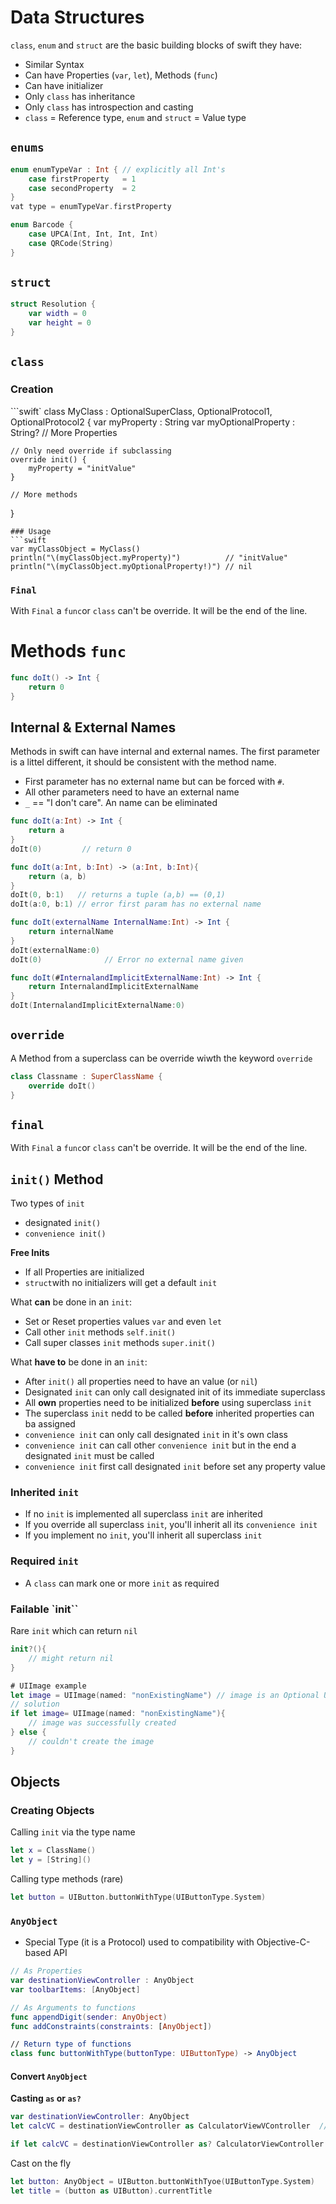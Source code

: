 # Data Structures
`class`, `enum` and `struct` are the basic building blocks of swift they have:
* Similar Syntax
* Can have Properties (`var`, `let`), Methods (`func`)
* Can have initializer
* Only `class` has inheritance
* Only `class` has introspection and casting
* `class` = Reference type, `enum` and `struct` = Value type

## `enums`
```swift
enum enumTypeVar : Int { // explicitly all Int's
    case firstProperty   = 1
    case secondProperty  = 2
}
vat type = enumTypeVar.firstProperty
```

```swift
enum Barcode {
    case UPCA(Int, Int, Int, Int)
    case QRCode(String)
}
```
## `struct`
```swift
struct Resolution {
    var width = 0
    var height = 0
}
```

## `class`
### Creation
```swift`
class MyClass : OptionalSuperClass, OptionalProtocol1, OptionalProtocol2 {
    var myProperty         : String
    var myOptionalProperty : String?
    // More Properties
    
    // Only need override if subclassing
    override init() {
        myProperty = "initValue"
    }
    
    // More methods
}
```
### Usage
```swift
var myClassObject = MyClass()
println("\(myClassObject.myProperty)")          // "initValue"
println("\(myClassObject.myOptionalProperty!)") // nil
```

### `Final`
With `Final` a `func`or `class` can't be override. It will be the end of the line.

# Methods `func`
```swift
func doIt() -> Int {
    return 0
}
```
## Internal & External Names
Methods in swift can have internal and external names. The first parameter is a littel different, it should be consistent with the method name.
* First parameter has no external name but can be forced with `#`.
* All other parameters need to have an external name
* `_` == "I don't care". An name can be eliminated

```swift
func doIt(a:Int) -> Int {
    return a
}
doIt(0)         // return 0

func doIt(a:Int, b:Int) -> (a:Int, b:Int){
    return (a, b)
}
doIt(0, b:1)   // returns a tuple (a,b) == (0,1)
doIt(a:0, b:1) // error first param has no external name
```

```swift
func doIt(externalName InternalName:Int) -> Int {
    return internalName
}
doIt(externalName:0)
doIt(0)              // Error no external name given

func doIt(#InternalandImplicitExternalName:Int) -> Int {
    return InternalandImplicitExternalName
}
doIt(InternalandImplicitExternalName:0)
```

## `override`
A Method from a superclass can be override wiwth the keyword `override`
```swift
class Classname : SuperClassName {
    override doIt()
}
```

## `final`
With `Final` a `func`or `class` can't be override. It will be the end of the line.

## `init()` Method
Two types of `init`
* designated `init()`
* `convenience init()`

**Free Inits**
* If all Properties are initialized
* `struct`with no initializers will get a default `init`

What **can** be done in an `init`:
* Set or Reset properties values `var` and even `let`
* Call other `init` methods `self.init()`
* Call super classes `init` methods `super.init()`

What **have to** be done in an `init`:
* After `init()` all properties need to have an value (or `nil`)
* Designated `init` can only call designated init of its immediate superclass
* All **own** properties need to be initialized **before** using superclass `init`
* The superclass `init` nedd to be called **before** inherited properties  can ba assigned
* `convenience init` can only call designated `init` in it's own class
* `convenience init` can call other `convenience init` but in the end a designated `init` must be called
* `convenience init` first call designated `init` before set any property value

### Inherited `init`
* If no `init` is implemented all superclass `init` are inherited
* If you override all superclass `init`, you'll inherit all its `convenience init`
* If you implement no `init`, you'll inherit all superclass `init`

### Required `init`
* A `class` can mark one or more `init` as required

### Failable `init``
Rare `init` which can return `nil`
```swift
init?(){
    // might return nil
}
```

```swift
# UIImage example
let image = UIImage(named: "nonExistingName") // image is an Optional UIImage?
// solution
if let image= UIImage(named: "nonExistingName"){
    // image was successfully created
} else {
    // couldn't create the image
}
```

## Objects
### Creating Objects
Calling `init` via the type name
```swift
let x = ClassName()
let y = [String]()
```

Calling type methods (rare)
```swift
let button = UIButton.buttonWithType(UIButtonType.System)
```

### `AnyObject`
* Special Type (it is a Protocol) used to compatibility with Objective-C-based API
```swift
// As Properties
var destinationViewController : AnyObject
var toolbarItems: [AnyObject]

// As Arguments to functions
func appendDigit(sender: AnyObject)
func addConstraints(constraints: [AnyObject])

// Return type of functions
class func buttonWithType(buttonType: UIButtonType) -> AnyObject
```

#### Convert `AnyObject`
**Casting `as` or `as?`**
```swift
var destinationViewController: AnyObject
let calcVC = destinationViewController as CalculatorViewVController  // could crash if not correct

if let calcVC = destinationViewController as? CalculatorViewController { ... }
```
Cast on the fly
```swift
let button: AnyObject = UIButton.buttonWithTyoe(UIButtonType.System)
let title = (button as UIButton).currentTitle
```




